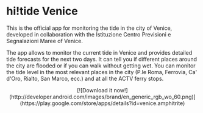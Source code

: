 hi!tide Venice
==============

This is the official app for monitoring the tide in the city of Venice, developed in collaboration with the Istituzione Centro Previsioni e Segnalazioni Maree of Venice.

The app allows to monitor the current tide in Venice and provides detailed tide forecasts for the next two days. It can tell you if different places around the city are flooded or if you can walk without getting wet. You can monitor the tide level in the most relevant places in the city (P.le Roma, Ferrovia, Ca' d'Oro, Rialto, San Marco, ecc.) and at all the ACTV ferry stops.

<p align="center">
[![Download it now!](http://developer.android.com/images/brand/en_generic_rgb_wo_60.png)](https://play.google.com/store/apps/details?id=venice.amphitrite)
</p>
